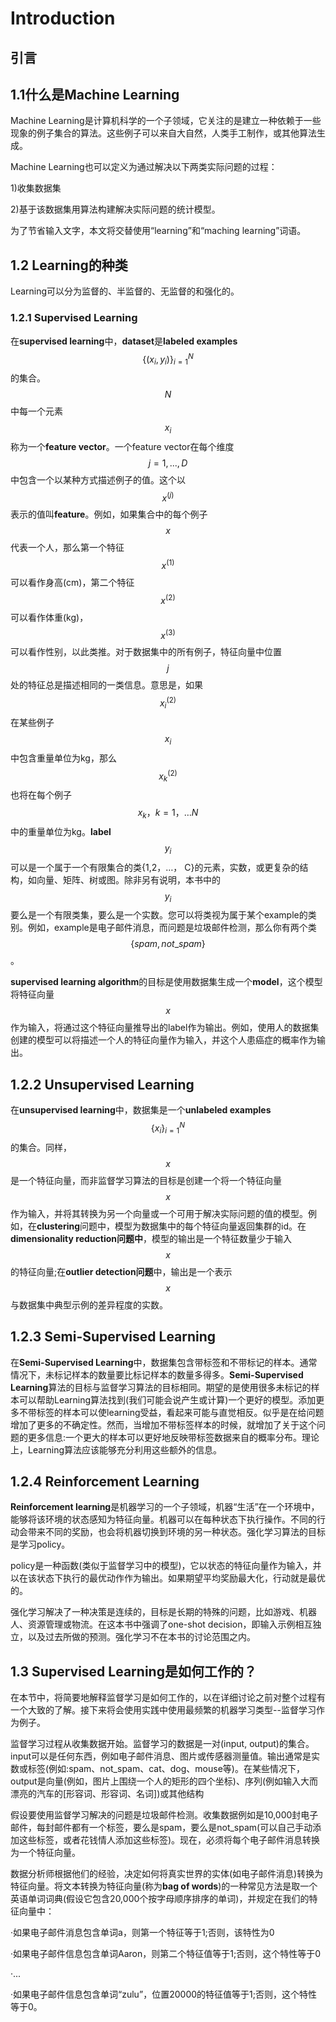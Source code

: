 # Introduction

## 引言

## 1.1什么是Machine Learning

Machine Learning是计算机科学的一个子领域，它关注的是建立一种依赖于一些现象的例子集合的算法。这些例子可以来自大自然，人类手工制作，或其他算法生成。

Machine Learning也可以定义为通过解决以下两类实际问题的过程：&#x20;

1\)收集数据集

2\)基于该数据集用算法构建解决实际问题的统计模型。

为了节省输入文字，本文将交替使用“learning”和“maching learning”词语。

## 1.2 Learning的种类

Learning可以分为监督的、半监督的、无监督的和强化的。

### 1.2.1 Supervised Learning

在**supervised learning**中，**dataset**是**labeled examples**$$\{(x_i, y_i) \}^N_{i=1}$$的集合。$$N$$中每一个元素$${x}_i$$称为一个**feature vector**。一个feature vector在每个维度$$j = 1,...,D$$ 中包含一个以某种方式描述例子的值。这个以$$x ^{(j)}$$表示的值叫**feature**。例如，如果集合中的每个例子$$x$$代表一个人，那么第一个特征$$x ^{(1)}$$可以看作身高(cm)，第二个特征$$x ^{(2)}$$可以看作体重(kg)， $$x ^{(3)}$$可以看作性别，以此类推。对于数据集中的所有例子，特征向量中位置$$j$$处的特征总是描述相同的一类信息。意思是，如果$$x ^{(2)}_i$$在某些例子$$x _i$$中包含重量单位为kg，那么$$x ^{(2)}_k$$也将在每个例子$$x_k，k = 1，…N$$中的重量单位为kg。**label** $$y_i$$可以是一个属于一个有限集合的类{1,2，…， C}的元素，实数，或更复杂的结构，如向量、矩阵、树或图。除非另有说明，本书中的$$y_i$$要么是一个有限类集，要么是一个实数。您可以将类视为属于某个example的类别。例如，example是电子邮件消息，而问题是垃圾邮件检测，那么你有两个类$$\{spam, not \_ spam\}$$。

**supervised learning algorithm**的目标是使用数据集生成一个**model**，这个模型将特征向量$$x$$作为输入，将通过这个特征向量推导出的label作为输出。例如，使用人的数据集创建的模型可以将描述一个人的特征向量作为输入，并这个人患癌症的概率作为输出。

## 1.2.2 Unsupervised Learning

在**unsupervised learning**中，数据集是一个**unlabeled examples**$$\{ x_i \} ^N _{i=1}$$的集合。同样，$$x$$是一个特征向量，而非监督学习算法的目标是创建一个将一个特征向量$$x$$作为输入，并将其转换为另一个向量或一个可用于解决实际问题的值的模型。例如，在**clustering**问题中，模型为数据集中的每个特征向量返回集群的id。在**dimensionality reduction问题中**，模型的输出是一个特征数量少于输入$$x$$的特征向量;在**outlier detection问题**中，输出是一个表示$$x$$与数据集中典型示例的差异程度的实数。

## 1.2.3 Semi-Supervised Learning

在**Semi-Supervised Learning**中，数据集包含带标签和不带标记的样本。通常情况下，未标记样本的数量要比标记样本的数量多得多。**Semi-Supervised Learning**算法的目标与监督学习算法的目标相同。期望的是使用很多未标记的样本可以帮助Learning算法找到(我们可能会说产生或计算)一个更好的模型。添加更多不带标签的样本可以使learning受益，看起来可能与直觉相反。似乎是在给问题增加了更多的不确定性。然而，当增加不带标签样本的时候，就增加了关于这个问题的更多信息:一个更大的样本可以更好地反映带标签数据来自的概率分布。理论上，Learning算法应该能够充分利用这些额外的信息。

## 1.2.4 Reinforcement Learning

**Reinforcement learning**是机器学习的一个子领域，机器“生活”在一个环境中，能够将该环境的状态感知为特征向量。机器可以在每种状态下执行操作。不同的行动会带来不同的奖励，也会将机器切换到环境的另一种状态。强化学习算法的目标是学习policy。

policy是一种函数(类似于监督学习中的模型)，它以状态的特征向量作为输入，并以在该状态下执行的最优动作作为输出。如果期望平均奖励最大化，行动就是最优的。



强化学习解决了一种决策是连续的，目标是长期的特殊的问题，比如游戏、机器人、资源管理或物流。在这本书中强调了one-shot decision，即输入示例相互独立，以及过去所做的预测。强化学习不在本书的讨论范围之内。

## 1.3 Supervised Learning是如何工作的？

在本节中，将简要地解释监督学习是如何工作的，以在详细讨论之前对整个过程有一个大致的了解。接下来将会使用实践中使用最频繁的机器学习类型--监督学习作为例子。

监督学习过程从收集数据开始。监督学习的数据是一对(input, output)的集合。input可以是任何东西，例如电子邮件消息、图片或传感器测量值。输出通常是实数或标签(例如:spam、not\_spam、cat、dog、mouse等)。在某些情况下，output是向量(例如，图片上围绕一个人的矩形的四个坐标)、序列(例如输入大而漂亮的汽车的\[形容词、形容词、名词])或其他结构

假设要使用监督学习解决的问题是垃圾邮件检测。收集数据例如是10,000封电子邮件，每封邮件都有一个标签，要么是spam，要么是not\_spam(可以自己手动添加这些标签，或者花钱情人添加这些标签)。现在，必须将每个电子邮件消息转换为一个特征向量。

数据分析师根据他们的经验，决定如何将真实世界的实体(如电子邮件消息)转换为特征向量。将文本转换为特征向量(称为**bag of words**)的一种常见方法是取一个英语单词词典(假设它包含20,000个按字母顺序排序的单词)，并规定在我们的特征向量中：

·如果电子邮件消息包含单词a，则第一个特征等于1;否则，该特性为0

·如果电子邮件信息包含单词Aaron，则第二个特征值等于1;否则，这个特性等于0

·...

·如果电子邮件信息包含单词“zulu”，位置20000的特征值等于1;否则，这个特性等于0。
